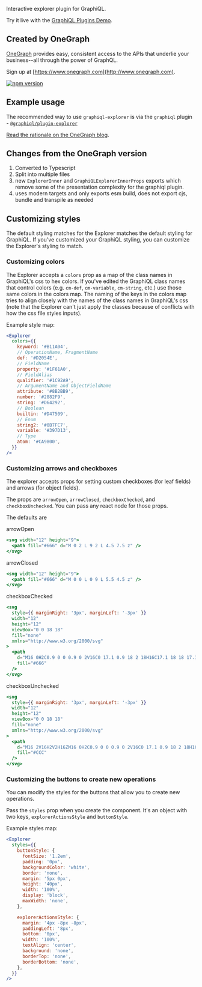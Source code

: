 Interactive explorer plugin for GraphiQL.

Try it live with the [GraphiQL Plugins Demo](https://graphiql-test.netlify.app/webpack).

## Created by OneGraph

[OneGraph](https://www.onegraph.com) provides easy, consistent access to the APIs that underlie your business--all through the power of GraphQL.

Sign up at [https://www.onegraph.com](http://www.onegraph.com).

[![npm version](http://img.shields.io/npm/v/graphiql-explorer.svg?style=flat)](https://npmjs.org/package/graphiql-explorer 'View this project on npm')

## Example usage

The recommended way to use `graphiql-explorer` is via the `graphiql` plugin - [`@graphiql/plugin-explorer`](../graphiql-plugin-explorer/)

[Read the rationale on the OneGraph blog](https://www.onegraph.com/blog/2019/01/24/How_OneGraph_onboards_users_new_to_GraphQL.html).

## Changes from the OneGraph version

1. Converted to Typescript
2. Split into multiple files
3. new `ExplorerInner` and `GraphiQLExplorerInnerProps` exports which remove some of the presentation complexity for the graphiql plugin.
4. uses modern targets and only exports esm build, does not export cjs, bundle and transpile as needed

## Customizing styles

The default styling matches for the Explorer matches the default styling for GraphiQL. If you've customized your GraphiQL styling, you can customize the Explorer's styling to match.

### Customizing colors

The Explorer accepts a `colors` prop as a map of the class names in GraphiQL's css to hex colors. If you've edited the GraphiQL class names that control colors (e.g. `cm-def`, `cm-variable`, `cm-string`, etc.) use those same colors in the colors map. The naming of the keys in the colors map tries to align closely with the names of the class names in GraphiQL's css (note that the Explorer can't just apply the classes because of conflicts with how the css file styles inputs).

Example style map:

```jsx
<Explorer
  colors={{
    keyword: '#B11A04',
    // OperationName, FragmentName
    def: '#D2054E',
    // FieldName
    property: '#1F61A0',
    // FieldAlias
    qualifier: '#1C92A9',
    // ArgumentName and ObjectFieldName
    attribute: '#8B2BB9',
    number: '#2882F9',
    string: '#D64292',
    // Boolean
    builtin: '#D47509',
    // Enum
    string2: '#0B7FC7',
    variable: '#397D13',
    // Type
    atom: '#CA9800',
  }}
/>
```

### Customizing arrows and checkboxes

The explorer accepts props for setting custom checkboxes (for leaf fields) and arrows (for object fields).

The props are `arrowOpen`, `arrowClosed`, `checkboxChecked`, and `checkboxUnchecked`. You can pass any react node for those props.

The defaults are

arrowOpen

```jsx
<svg width="12" height="9">
  <path fill="#666" d="M 0 2 L 9 2 L 4.5 7.5 z" />
</svg>
```

arrowClosed

```jsx
<svg width="12" height="9">
  <path fill="#666" d="M 0 0 L 0 9 L 5.5 4.5 z" />
</svg>
```

checkboxChecked

```jsx
<svg
  style={{ marginRight: '3px', marginLeft: '-3px' }}
  width="12"
  height="12"
  viewBox="0 0 18 18"
  fill="none"
  xmlns="http://www.w3.org/2000/svg"
>
  <path
    d="M16 0H2C0.9 0 0 0.9 0 2V16C0 17.1 0.9 18 2 18H16C17.1 18 18 17.1 18 16V2C18 0.9 17.1 0 16 0ZM16 16H2V2H16V16ZM14.99 6L13.58 4.58L6.99 11.17L4.41 8.6L2.99 10.01L6.99 14L14.99 6Z"
    fill="#666"
  />
</svg>
```

checkboxUnchecked

```jsx
<svg
  style={{ marginRight: '3px', marginLeft: '-3px' }}
  width="12"
  height="12"
  viewBox="0 0 18 18"
  fill="none"
  xmlns="http://www.w3.org/2000/svg"
>
  <path
    d="M16 2V16H2V2H16ZM16 0H2C0.9 0 0 0.9 0 2V16C0 17.1 0.9 18 2 18H16C17.1 18 18 17.1 18 16V2C18 0.9 17.1 0 16 0Z"
    fill="#CCC"
  />
</svg>
```

### Customizing the buttons to create new operations

You can modify the styles for the buttons that allow you to create new operations.

Pass the `styles` prop when you create the component. It's an object with two keys, `explorerActionsStyle` and `buttonStyle`.

Example styles map:

```jsx
<Explorer
  styles={{
    buttonStyle: {
      fontSize: '1.2em',
      padding: '0px',
      backgroundColor: 'white',
      border: 'none',
      margin: '5px 0px',
      height: '40px',
      width: '100%',
      display: 'block',
      maxWidth: 'none',
    },

    explorerActionsStyle: {
      margin: '4px -8px -8px',
      paddingLeft: '8px',
      bottom: '0px',
      width: '100%',
      textAlign: 'center',
      background: 'none',
      borderTop: 'none',
      borderBottom: 'none',
    },
  }}
/>
```
